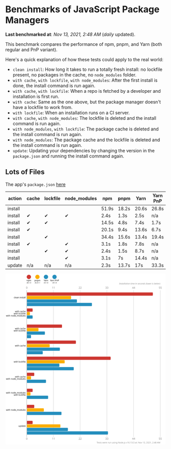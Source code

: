 # Benchmarks of JavaScript Package Managers

**Last benchmarked at**: _Nov 13, 2021, 2:48 AM_ (_daily_ updated).

This benchmark compares the performance of npm, pnpm, and Yarn (both regular and PnP variant).

Here's a quick explanation of how these tests could apply to the real world:

- `clean install`: How long it takes to run a totally fresh install: no lockfile present, no packages in the cache, no `node_modules` folder.
- `with cache`, `with lockfile`, `with node_modules`: After the first install is done, the install command is run again.
- `with cache`, `with lockfile`: When a repo is fetched by a developer and installation is first run.
- `with cache`: Same as the one above, but the package manager doesn't have a lockfile to work from.
- `with lockfile`: When an installation runs on a CI server.
- `with cache`, `with node_modules`: The lockfile is deleted and the install command is run again.
- `with node_modules`, `with lockfile`: The package cache is deleted and the install command is run again.
- `with node_modules`: The package cache and the lockfile is deleted and the install command is run again.
- `update`: Updating your dependencies by changing the version in the `package.json` and running the install command again.

## Lots of Files

The app's `package.json` [here](https://github.com/pnpm/pnpm.github.io/blob/main/benchmarks/fixtures/alotta-files/package.json)

| action  | cache | lockfile | node_modules| npm | pnpm | Yarn | Yarn PnP |
| ---     | ---   | ---      | ---         | --- | ---  | ---  | ---      |
| install |       |          |             | 51.9s | 18.2s | 20.6s | 26.8s |
| install | ✔     | ✔        | ✔           | 2.4s | 1.3s | 2.5s | n/a |
| install | ✔     | ✔        |             | 14.5s | 4.8s | 7.4s | 1.7s |
| install | ✔     |          |             | 20.1s | 9.4s | 13.6s | 6.7s |
| install |       | ✔        |             | 34.4s | 15.6s | 13.4s | 19.4s |
| install | ✔     |          | ✔           | 3.1s | 1.8s | 7.8s | n/a |
| install |       | ✔        | ✔           | 2.4s | 1.5s | 8.7s | n/a |
| install |       |          | ✔           | 3.1s | 7s | 14.4s | n/a |
| update  | n/a | n/a | n/a | 2.3s | 13.7s | 17s | 33.3s |

![Graph of the alotta-files results](../../static/img/benchmarks/alotta-files.svg)